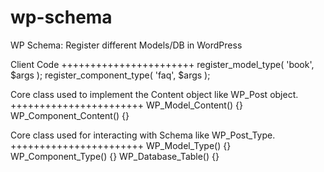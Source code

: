 # wp-schema
WP Schema: Register different Models/DB in WordPress

Client Code
+++++++++++++++++++++++
register_model_type( 'book', $args );
register_component_type( 'faq', $args );

Core class used to implement the Content object like WP_Post object.
+++++++++++++++++++++++
WP_Model_Content() {}
WP_Component_Content() {}

Core class used for interacting with Schema like WP_Post_Type.
+++++++++++++++++++++++
WP_Model_Type() {}
WP_Component_Type() {}
WP_Database_Table() {}

